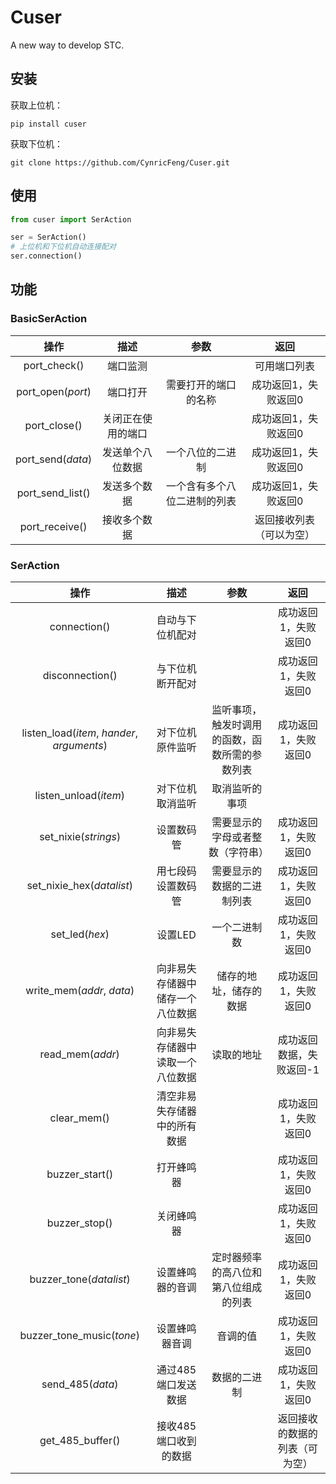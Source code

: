 # Cuser
A new way to develop STC.


## 安装

获取上位机：

```shell
pip install cuser
```

获取下位机：

```
git clone https://github.com/CynricFeng/Cuser.git
```

## 使用

```python
from cuser import SerAction

ser = SerAction()
# 上位机和下位机自动连接配对
ser.connection()
```

## 功能

### BasicSerAction

|       操作        |        描述        |             参数             |           返回           |
| :---------------: | :----------------: | :--------------------------: | :----------------------: |
|   port_check()    |      端口监测      |                              |       可用端口列表       |
| port_open(*port*) |      端口打开      |     需要打开的端口的名称     |   成功返回1，失败返回0   |
|   port_close()    | 关闭正在使用的端口 |                              |   成功返回1，失败返回0   |
| port_send(*data*) |  发送单个八位数据  |       一个八位的二进制       |   成功返回1，失败返回0   |
| port_send_list()  |    发送多个数据    | 一个含有多个八位二进制的列表 |   成功返回1，失败返回0   |
|  port_receive()   |    接收多个数据    |                              | 返回接收列表（可以为空） |

### SerAction

|                    操作                    |               描述               |                      参数                      |              返回              |
| :----------------------------------------: | :------------------------------: | :--------------------------------------------: | :----------------------------: |
|                connection()                |         自动与下位机配对         |                                                |      成功返回1，失败返回0      |
|              disconnection()               |         与下位机断开配对         |                                                |      成功返回1，失败返回0      |
| listen_load(*item*, *hander*, *arguments*) |         对下位机原件监听         | 监听事项，触发时调用的函数，函数所需的参数列表 |      成功返回1，失败返回0      |
|           listen_unload(*item*)            |         对下位机取消监听         |                 取消监听的事项                 |                                |
|            set_nixie(*strings*)            |            设置数码管            |        需要显示的字母或者整数（字符串）        |      成功返回1，失败返回0      |
|         set_nixie_hex(*datalist*)          |        用七段码设置数码管        |           需要显示的数据的二进制列表           |      成功返回1，失败返回0      |
|               set_led(*hex*)               |             设置LED              |                  一个二进制数                  |      成功返回1，失败返回0      |
|         write_mem(*addr*, *data*)          | 向非易失存储器中储存一个八位数据 |             储存的地址，储存的数据             |      成功返回1，失败返回0      |
|              read_mem(*addr*)              | 向非易失存储器中读取一个八位数据 |                   读取的地址                   |    成功返回数据，失败返回-1    |
|                clear_mem()                 |   清空非易失存储器中的所有数据   |                                                |      成功返回1，失败返回0      |
|               buzzer_start()               |            打开蜂鸣器            |                                                |      成功返回1，失败返回0      |
|               buzzer_stop()                |            关闭蜂鸣器            |                                                |      成功返回1，失败返回0      |
|          buzzer_tone(*datalist*)           |         设置蜂鸣器的音调         |      定时器频率的高八位和第八位组成的列表      |      成功返回1，失败返回0      |
|         buzzer_tone_music(*tone*)          |          设置蜂鸣器音调          |                    音调的值                    |      成功返回1，失败返回0      |
|              send_485(*data*)              |       通过485端口发送数据        |                  数据的二进制                  |      成功返回1，失败返回0      |
|              get_485_buffer()              |      接收485端口收到的数据       |                                                | 返回接收的数据的列表（可为空） |

